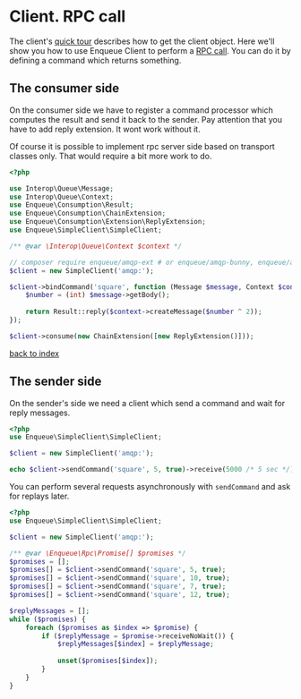 # Client. RPC call

The client's [quick tour](quick_tour.md) describes how to get the client object. 
Here we'll show you how to use Enqueue Client to perform a [RPC call](https://en.wikipedia.org/wiki/Remote_procedure_call).
You can do it by defining a command which returns something.

## The consumer side

On the consumer side we have to register a command processor which computes the result and send it back to the sender.
Pay attention that you have to add reply extension. It wont work without it.

Of course it is possible to implement rpc server side based on transport classes only. That would require a bit more work to do. 

```php
<?php

use Interop\Queue\Message;
use Interop\Queue\Context;
use Enqueue\Consumption\Result;
use Enqueue\Consumption\ChainExtension;
use Enqueue\Consumption\Extension\ReplyExtension;
use Enqueue\SimpleClient\SimpleClient;

/** @var \Interop\Queue\Context $context */

// composer require enqueue/amqp-ext # or enqueue/amqp-bunny, enqueue/amqp-lib
$client = new SimpleClient('amqp:');

$client->bindCommand('square', function (Message $message, Context $context) use (&$requestMessage) {
    $number = (int) $message->getBody();
    
    return Result::reply($context->createMessage($number ^ 2));
});

$client->consume(new ChainExtension([new ReplyExtension()]));
```

[back to index](../index.md)

## The sender side

On the sender's side we need a client which send a command and wait for reply messages. 
 
```php
<?php
use Enqueue\SimpleClient\SimpleClient;

$client = new SimpleClient('amqp:');

echo $client->sendCommand('square', 5, true)->receive(5000 /* 5 sec */)->getBody();
```

You can perform several requests asynchronously with `sendCommand` and ask for replays later.
 
```php
<?php
use Enqueue\SimpleClient\SimpleClient;

$client = new SimpleClient('amqp:');

/** @var \Enqueue\Rpc\Promise[] $promises */
$promises = [];
$promises[] = $client->sendCommand('square', 5, true);
$promises[] = $client->sendCommand('square', 10, true);
$promises[] = $client->sendCommand('square', 7, true);
$promises[] = $client->sendCommand('square', 12, true);

$replyMessages = [];
while ($promises) {
    foreach ($promises as $index => $promise) {
        if ($replyMessage = $promise->receiveNoWait()) {
            $replyMessages[$index] = $replyMessage;
            
            unset($promises[$index]);
        }
    }
}
```